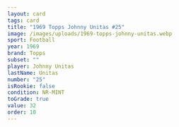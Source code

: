```yaml
---
layout: card
tags: card
title: "1969 Topps Johnny Unitas #25"
image: /images/uploads/1969-topps-johnny-unitas.webp
sport: Football
year: 1969
brand: Topps
subset: ""
player: Johnny Unitas
lastName: Unitas
number: "25"
isRookie: false
condition: NR-MINT
toGrade: true
value: 32
order: 10
---
```

